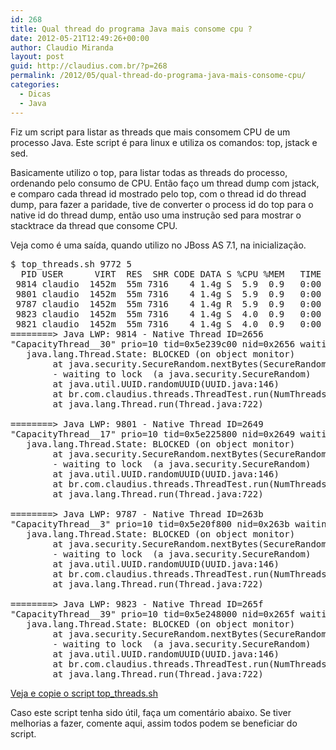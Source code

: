 ```yaml
---
id: 268
title: Qual thread do programa Java mais consome cpu ?
date: 2012-05-21T12:49:26+00:00
author: Claudio Miranda
layout: post
guid: http://claudius.com.br/?p=268
permalink: /2012/05/qual-thread-do-programa-java-mais-consome-cpu/
categories:
  - Dicas
  - Java
---
```

Fiz um script para listar as threads que mais consomem CPU de um processo Java. Este script é para linux e utiliza os comandos: top, jstack e sed.

Basicamente utilizo o top, para listar todas as threads do processo, ordenando pelo consumo de CPU. Então faço um thread dump com jstack, e comparo cada thread id mostrado pelo top, com o thread id do thread dump, para fazer a paridade, tive de converter o process id do top para o native id do thread dump, então uso uma instrução sed para mostrar o stacktrace da thread que consome CPU.

Veja como é uma saída, quando utilizo no JBoss AS 7.1, na inicialização.

<pre>$ top_threads.sh 9772 5
  PID USER      VIRT  RES  SHR CODE DATA S %CPU %MEM   TIME COMMAND                                                                                                                                       
 9814 claudio  1452m  55m 7316    4 1.4g S  5.9  0.9   0:00 /opt/jdk/jdk1.7.0_02/bin/java -Xss128k -Xmx1300m -classpath build/web/ br.com.claudius.threads.NumThreads 40 99999 1                          
 9801 claudio  1452m  55m 7316    4 1.4g S  5.9  0.9   0:00 /opt/jdk/jdk1.7.0_02/bin/java -Xss128k -Xmx1300m -classpath build/web/ br.com.claudius.threads.NumThreads 40 99999 1                          
 9787 claudio  1452m  55m 7316    4 1.4g R  5.9  0.9   0:00 /opt/jdk/jdk1.7.0_02/bin/java -Xss128k -Xmx1300m -classpath build/web/ br.com.claudius.threads.NumThreads 40 99999 1                          
 9823 claudio  1452m  55m 7316    4 1.4g S  4.0  0.9   0:00 /opt/jdk/jdk1.7.0_02/bin/java -Xss128k -Xmx1300m -classpath build/web/ br.com.claudius.threads.NumThreads 40 99999 1                          
 9821 claudio  1452m  55m 7316    4 1.4g S  4.0  0.9   0:00 /opt/jdk/jdk1.7.0_02/bin/java -Xss128k -Xmx1300m -classpath build/web/ br.com.claudius.threads.NumThreads 40 99999 1                          
========&gt; Java LWP: 9814 - Native Thread ID=2656
"CapacityThread__30" prio=10 tid=0x5e239c00 nid=0x2656 waiting for monitor entry [0x5df07000]
   java.lang.Thread.State: BLOCKED (on object monitor)
        at java.security.SecureRandom.nextBytes(SecureRandom.java:455)
        - waiting to lock  (a java.security.SecureRandom)
        at java.util.UUID.randomUUID(UUID.java:146)
        at br.com.claudius.threads.ThreadTest.run(NumThreads.java:146)
        at java.lang.Thread.run(Thread.java:722)

========&gt; Java LWP: 9801 - Native Thread ID=2649
"CapacityThread__17" prio=10 tid=0x5e225800 nid=0x2649 waiting for monitor entry [0x5e0b4000]
   java.lang.Thread.State: BLOCKED (on object monitor)
        at java.security.SecureRandom.nextBytes(SecureRandom.java:455)
        - waiting to lock  (a java.security.SecureRandom)
        at java.util.UUID.randomUUID(UUID.java:146)
        at br.com.claudius.threads.ThreadTest.run(NumThreads.java:146)
        at java.lang.Thread.run(Thread.java:722)

========&gt; Java LWP: 9787 - Native Thread ID=263b
"CapacityThread__3" prio=10 tid=0x5e20f800 nid=0x263b waiting for monitor entry [0x5e396000]
   java.lang.Thread.State: BLOCKED (on object monitor)
        at java.security.SecureRandom.nextBytes(SecureRandom.java:455)
        - waiting to lock  (a java.security.SecureRandom)
        at java.util.UUID.randomUUID(UUID.java:146)
        at br.com.claudius.threads.ThreadTest.run(NumThreads.java:146)
        at java.lang.Thread.run(Thread.java:722)

========&gt; Java LWP: 9823 - Native Thread ID=265f
"CapacityThread__39" prio=10 tid=0x5e248000 nid=0x265f waiting for monitor entry [0x5ddde000]
   java.lang.Thread.State: BLOCKED (on object monitor)
        at java.security.SecureRandom.nextBytes(SecureRandom.java:455)
        - waiting to lock  (a java.security.SecureRandom)
        at java.util.UUID.randomUUID(UUID.java:146)
        at br.com.claudius.threads.ThreadTest.run(NumThreads.java:146)
        at java.lang.Thread.run(Thread.java:722)</pre>

[Veja e copie o script top_threads.sh](http://code.google.com/p/claudius-alphaworks/source/browse/trunk/shell_bin/top_threads.sh)

Caso este script tenha sido útil, faça um comentário abaixo. Se tiver melhorias a fazer, comente aqui, assim todos podem se beneficiar do script.